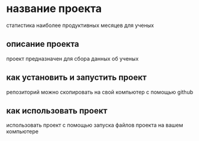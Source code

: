 # название проекта
статистика наиболее продуктивных месяцев для ученых
## описание проекта
проект предназначен для сбора данных об ученых
## как установить и запустить проект
репозиторий можно скопировать на свой компьютер с помощью github
## как использовать проект
использовать проект с помощью запуска файлов проекта на вашем компьютере